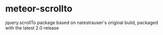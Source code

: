 # meteor-scrollto
jquery.scrollTo package based on natestrauser's original build, packaged with the latest 2.0 release
